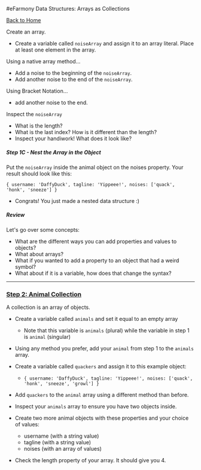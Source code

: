 #eFarmony Data Structures: Arrays as Collections

[Back to Home](https://github.com/bgando/JS102)

Create an array.

- Create a variable called `noiseArray` and assign it to an array literal. Place at least one element in the array.

Using a native array method…

- Add a noise to the beginning of the `noiseArray`.
- Add another noise to the end of the `noiseArray`.


Using Bracket Notation…

- add another noise to the end.

Inspect the `noiseArray`

- What is the length?
- What is the last index? How is it different than the length?
- Inspect your handiwork! What does it look like?


##### Step 1C - Nest the Array in the Object
Put the `noiseArray` inside the animal object on the noises property. Your result should look like this:

  `{ username: 'DaffyDuck', tagline: 'Yippeee!', noises: ['quack', 'honk', 'sneeze'] }`
  
- Congrats! You just made a nested data structure :)  


##### Review
Let's go over some concepts:

- What are the different ways you can add properties and values to objects? 
- What about arrays?
- What if you wanted to add a property to an object that had a weird symbol?
- What about if it is a variable, how does that change the syntax?

---


### [Step 2: Animal Collection](id:collection)
A collection is an array of objects. 

- Create a variable called `animals` and set it equal to an empty array
  - Note that this variable is `animals` (plural) while the variable in step 1 is `animal` (singular)
- Using any method you prefer, add your `animal` from step 1 to the `animals` array.
- Create a variable called `quackers` and assign it to this example object:
  - `{ username: 'DaffyDuck', tagline: 'Yippeee!', noises: ['quack', 'honk', 'sneeze', 'growl'] }`
  
- Add `quackers` to the `animal` array using a different method than before.
- Inspect your `animals` array to ensure you have two objects inside.
- Create two more animal objects with these properties and your choice of values: 
  - username (with a string value) 
  - tagline (with a string value)
  - noises (with an array of values)
- Check the length property of your array. It should give you 4.
